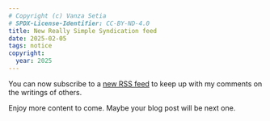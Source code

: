 ```yaml
---
# Copyright (c) Vanza Setia
# SPDX-License-Identifier: CC-BY-ND-4.0
title: New Really Simple Syndication feed
date: 2025-02-05
tags: notice
copyright:
  year: 2025
---
```


You can now subscribe to a [new RSS feed](/people.xml) to keep up with my comments on the writings of others.

Enjoy more content to come. Maybe your blog post will be next one.
